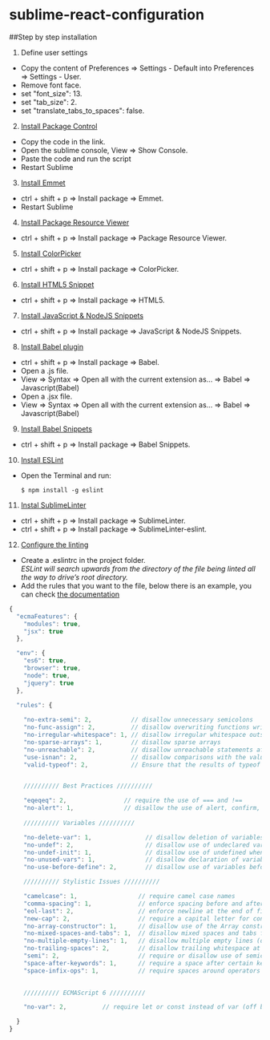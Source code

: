 # sublime-react-configuration
##Step by step installation
1. Define user settings
  
  - Copy the content of Preferences => Settings - Default into Preferences => Settings - User.
  - Remove font face.
  - set "font_size": 13.
  - set "tab_size": 2.
  - set "translate_tabs_to_spaces": false.
  

2. [Install Package Control](https://packagecontrol.io/installation)
  
  - Copy the code in the link.
  - Open the sublime console, View => Show Console.
  - Paste the code and run the script
  - Restart Sublime
  
3. [Install Emmet](http://emmet.io/)

  - ctrl + shift + p => Install package => Emmet.
  - Restart Sublime
  
4. [Install Package Resource Viewer](https://github.com/skuroda/PackageResourceViewer)

  - ctrl + shift + p => Install package => Package Resource Viewer.
  
5. [Install ColorPicker](https://github.com/weslly/ColorPicker)

  - ctrl + shift + p => Install package => ColorPicker.

6. [Install HTML5 Snippet](https://packagecontrol.io/packages/HTML5)

  - ctrl + shift + p => Install package => HTML5.
  
7. [Install JavaScript & NodeJS Snippets](https://packagecontrol.io/packages/JavaScript%20%26%20NodeJS%20Snippets)

  - ctrl + shift + p => Install package => JavaScript & NodeJS Snippets.

8. [Install Babel plugin](https://packagecontrol.io/packages/Babel)
  
  - ctrl + shift + p => Install package => Babel.
  - Open a .js file.
  - View => Syntax => Open all with the current extension as... => Babel => Javascript(Babel)
  - Open a .jsx file.
  - View => Syntax => Open all with the current extension as... => Babel => Javascript(Babel)
  
9. [Install Babel Snippets](https://packagecontrol.io/packages/Babel%20Snippets)

  - ctrl + shift + p => Install package => Babel Snippets.
  
10. [Install ESLint](http://eslint.org/)
  
  - Open the Terminal and run:
  
    ```
    $ npm install -g eslint
    ```

11. [Instal SublimeLinter](http://www.sublimelinter.com/en/latest/installation.html)

  - ctrl + shift + p => Install package => SublimeLinter.
  - ctrl + shift + p => Install package => SublimeLinter-eslint.
  
12. [Configure the linting](http://eslint.org/docs/user-guide/getting-started)

  - Create a .eslintrc in the project folder.<br/>*ESLint will search upwards from the directory of the file being linted all the way to drive’s root directory.*
  - Add the rules that you want to the file, below there is an example, you can check [the documentation](http://eslint.org/docs/rules/)
  
  ```Javascript
  {
    "ecmaFeatures": {
      "modules": true,
      "jsx": true
    },
  
    "env": {
      "es6": true,
      "browser": true,
      "node": true,   
      "jquery": true
    },
  
    "rules": {
      
      "no-extra-semi": 2,           // disallow unnecessary semicolons
      "no-func-assign": 2,          // disallow overwriting functions written as function declarations
      "no-irregular-whitespace": 1, // disallow irregular whitespace outside of strings and comments
      "no-sparse-arrays": 1,        // disallow sparse arrays
      "no-unreachable": 2,          // disallow unreachable statements after a return, throw, continue, or break statement
      "use-isnan": 2,               // disallow comparisons with the value NaN
      "valid-typeof": 2,            // Ensure that the results of typeof are compared against a valid string
  
  
      ////////// Best Practices //////////
  
      "eqeqeq": 2,                // require the use of === and !==
      "no-alert": 1,              // disallow the use of alert, confirm, and prompt
      
      ////////// Variables //////////
  
      "no-delete-var": 1,               // disallow deletion of variables
      "no-undef": 2,                    // disallow use of undeclared variables unless mentioned in a /*global */ block
      "no-undef-init": 1,               // disallow use of undefined when initializing variables
      "no-unused-vars": 1,              // disallow declaration of variables that are not used in the code
      "no-use-before-define": 2,        // disallow use of variables before they are defined
  
      ////////// Stylistic Issues //////////
  
      "camelcase": 1,                 // require camel case names
      "comma-spacing": 1,             // enforce spacing before and after comma
      "eol-last": 2,                  // enforce newline at the end of file, with no multiple empty lines
      "new-cap": 2,                   // require a capital letter for constructors
      "no-array-constructor": 1,      // disallow use of the Array constructor
      "no-mixed-spaces-and-tabs": 1,  // disallow mixed spaces and tabs for indentation
      "no-multiple-empty-lines": 1,   // disallow multiple empty lines (off by default)
      "no-trailing-spaces": 2,        // disallow trailing whitespace at the end of lines
      "semi": 2,                      // require or disallow use of semicolons instead of ASI
      "space-after-keywords": 1,      // require a space after certain keywords (off by default)
      "space-infix-ops": 1,           // require spaces around operators
      
  
      ////////// ECMAScript 6 //////////
  
      "no-var": 2,          // require let or const instead of var (off by default) 
  
    }
  }
